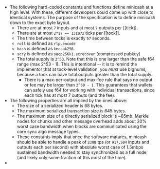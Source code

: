 - The following hard-coded constants and functions define minicash at a high level. With these, different developers could come up with close to identical systems. The purpose of the specification is to define minicash down to the exact byte layout.
	- There are at most `7` inputs and at most `7` outputs per [[tick]].
	- There are at most `2^17 == 131072` ticks per [[tock]].
	- The time between tocks is exactly `57` seconds.
	- `roll` is defined as `rlp.encode`
	- `hash` is defined as `keccak256`.
	- `scry` is defined as `secp256k1.ecrecover` (compressed pubkey)
	- The total supply is `2^53`. Note that this is one larger than the safe f64 range (max 2^53 - 1). This is intentional -- it is to remind the implementor that at tock-level validation, you *must* use bignums, because a tock can have total outputs greater than the total supply.
		- There is a max-per-output and max-fee rule that says no output or fee may be larger than `2^50 - 1`. This guarantees that wallets can safely use f64 for working with individual transactions, since each tick has at most 7 outputs (and the fee).
- The following properties are all implied by the ones above:
	- The size of a serialized header is 68 bytes.
	- The maximum serialized transaction size is 645 bytes.
	- The maximum size of a directly serialized block is ~85mb. Merkle nodes for chunks and other message overhead adds about 20% worst case bandwidth when blocks are communicated using the core sync algo message types.
	- These constants imply that once the software matures, minicash should be able to handle a peak of `2300` tps (or `917,504` inputs and outputs each per second) with absolute worst case of 1.5mbps sustained bandwidth needed to stay synchronized as a full node (and likely only some fraction of this most of the time).
-